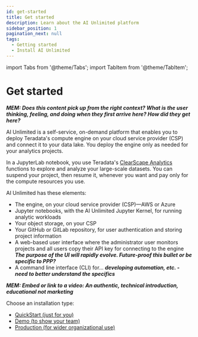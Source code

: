 ```yaml
---
id: get-started
title: Get started
description: Learn about the AI Unlimited platform
sidebar_position: 1
pagination_next: null
tags:
  - Getting started
  - Install AI Unlimited
---
```

import Tabs from '@theme/Tabs';
import TabItem from '@theme/TabItem';

# Get started

***MEM: Does this content pick up from the right context? What is the user thinking, feeling, and doing when they first arrive here? How did they get here?***

AI Unlimited is a self-service, on-demand platform that enables you to deploy Teradata's compute engine on your cloud service provider (CSP) and connect it to your data lake. You deploy the engine only as needed for your analytics projects.

In a JupyterLab notebook, you use Teradata's [ClearScape Analytics](https://www.teradata.com/platform/clearscape-analytics?) functions to explore and analyze your large-scale datasets. You can suspend your project, then resume it, whenever you want and pay only for the compute resources you use.

AI Unlimited has these elements:
- The engine, on your cloud service provider (CSP)&mdash;AWS or Azure
- Jupyter notebooks, with the AI Unlimited Jupyter Kernel, for running analytic workloads
- Your object storage, on your CSP
- Your GitHub or GitLab repository, for user authentication and storing project information
- A web-based user interface where the administrator user monitors projects and all users copy their API key for connecting to the engine ***The purpose of the UI will rapidly evolve. Future-proof this bullet or be specific to PPP?***
- A command line interface (CLI) for... ***developing automation, etc. - need to better understand the specifics***

***MEM: Embed or link to a video: An authentic, technical introduction, educational not marketing***

Choose an installation type:
- [QuickStart (just for you)](/docs/install-ai-unlimited/quickstart/index.md)
- [Demo (to show your team)](/docs/install-ai-unlimited/demo/index.md)
- [Production (for wider organizational use)](docs/install-ai-unlimited/production/index.md)